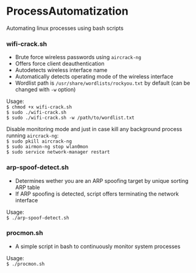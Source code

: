 # ProcessAutomatization
Automating linux processes using bash scripts

### wifi-crack.sh  
* Brute force wireless passwords using `aircrack-ng`
* Offers force client deauthentication
* Autodetects wireless interface name
* Automatically detects operating mode of the wireless interface 
* Wordlist path is `/usr/share/wordlists/rockyou.txt` by default (can be changed with `-w` option)  

Usage:  
`$ chmod +x wifi-crack.sh`  
`$ sudo ./wifi-crack.sh`  
`$ sudo ./wifi-crack.sh -w /path/to/wordlist.txt`

Disable monitoring mode and just in case kill any background process running `aircrack-ng`:  
`$ sudo pkill aircrack-ng`  
`$ sudo airmon-ng stop wlan0mon`  
`$ sudo service network-manager restart`

### arp-spoof-detect.sh  
* Determines wether you are an ARP spoofing target by unique sorting ARP table  
* If ARP spoofing is detected, script offers terminating the network interface

Usage:  
`$ ./arp-spoof-detect.sh`

### procmon.sh
* A simple script in bash to continuously monitor system processes

Usage:  
`$ ./procmon.sh`

